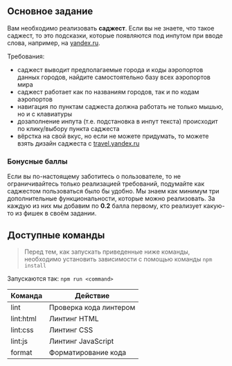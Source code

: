 ## Основное задание

Вам необходимо реализовать **саджест**. Если вы не знаете, что такое саджест, то это подсказки, которые появляются под инпутом при вводе слова, например, на [yandex.ru](https://yandex.ru/).

Требования:

- саджест выводит предполагаемые города и коды аэропортов данных городов, найдите самостоятельно базу всех аэропортов мира
- саджест работает как по названиям городов, так и по кодам аэропортов
- навигация по пунктам саджеста должна работать не только мышью, но и с клавиатуры
- дозаполнение инпута (т.е. подстановка в инпут текста) происходит по клику/выбору пункта саджеста
- вёрстка на свой вкус, но если не можете придумать, то можете взять дизайн саджеста с [travel.yandex.ru](https://travel.yandex.ru)

### Бонусные баллы

Если вы по-настоящему заботитесь о пользователе, то не ограничивайтесь только реализацией требований, подумайте как саджестом пользоваться было бы удобно. Мы знаем как минимум три дополнительные функциональности, которые можно реализовать. За каждую из них мы добавим по **0.2** балла первому, кто реализует какую-то из фишек в своём задании.

## Доступные команды

> Перед тем, как запускать приведенные ниже команды, необходимо установить зависимости с помощью команды `npm install`

Запускаются так: `npm run <command>`

| Команда   | Действие               |
| --------- | ---------------------- |
| lint      | Проверка кода линтером |
| lint:html | Линтинг HTML           |
| lint:css  | Линтинг CSS            |
| lint:js   | Линтинг JavaScript     |
| format    | Форматирование кода    |
